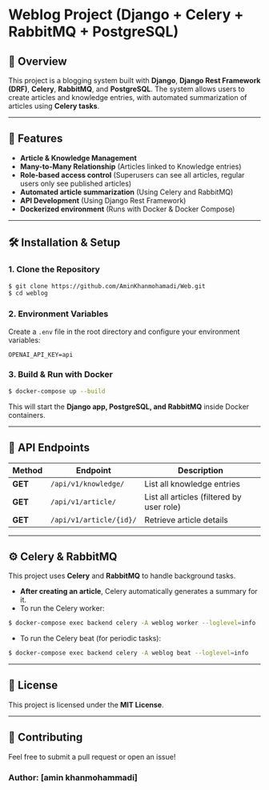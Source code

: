 # Weblog Project (Django + Celery + RabbitMQ + PostgreSQL)

## 📌 Overview
This project is a blogging system built with **Django**, **Django Rest Framework (DRF)**, **Celery**, **RabbitMQ**, and **PostgreSQL**. The system allows users to create articles and knowledge entries, with automated summarization of articles using **Celery tasks**.

---

## 🚀 Features
- **Article & Knowledge Management**
- **Many-to-Many Relationship** (Articles linked to Knowledge entries)
- **Role-based access control** (Superusers can see all articles, regular users only see published articles)
- **Automated article summarization** (Using Celery and RabbitMQ)
- **API Development** (Using Django Rest Framework)
- **Dockerized environment** (Runs with Docker & Docker Compose)

---

## 🛠️ Installation & Setup
### **1. Clone the Repository**
```sh
$ git clone https://github.com/AminKhanmohamadi/Web.git
$ cd weblog
```

### **2. Environment Variables**
Create a `.env` file in the root directory and configure your environment variables:
```env
OPENAI_API_KEY=api
```

### **3. Build & Run with Docker**
```sh
$ docker-compose up --build
```
This will start the **Django app, PostgreSQL, and RabbitMQ** inside Docker containers.

---

## 📡 API Endpoints
| Method | Endpoint | Description |
|--------|------------|------------------------------|
| **GET** | `/api/v1/knowledge/` | List all knowledge entries |
| **GET** | `/api/v1/article/` | List all articles (filtered by user role) |
| **GET** | `/api/v1/article/{id}/` | Retrieve article details |

---

## ⚙️ Celery & RabbitMQ
This project uses **Celery** and **RabbitMQ** to handle background tasks.
- **After creating an article**, Celery automatically generates a summary for it.
- To run the Celery worker:
```sh
$ docker-compose exec backend celery -A weblog worker --loglevel=info
```
- To run the Celery beat (for periodic tasks):
```sh
$ docker-compose exec backend celery -A weblog beat --loglevel=info
```

---

## 📜 License
This project is licensed under the **MIT License**.

---

## 🙌 Contributing
Feel free to submit a pull request or open an issue!

### **Author**: [amin khanmohammadi]


